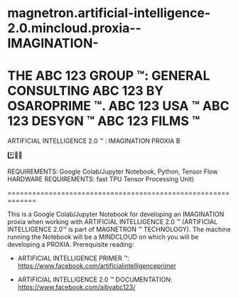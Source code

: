 # magnetron.artificial-intelligence-2.0.mincloud.proxia--IMAGINATION-
THE ABC 123 GROUP ™:
GENERAL CONSULTING ABC 123 BY OSAROPRIME ™.
ABC 123 USA ™
ABC 123 DESYGN ™
ABC 123 FILMS ™
=============================================================

ARTIFICIAL INTELLIGENCE 2.0 ™ : IMAGINATION PROXIA B

*️⃣📶🤖

REQUIREMENTS: Google Colab/Jupyter Notebook, Python, Tensor Flow
HARDWARE REQUIREMENTS: fast TPU Tensor Processing Unit)

=============================================================

This is a Google Colab/Jupyter Notebook for developing an IMAGINATION proxia when working with ARTIFICIAL INTELLIGENCE 2.0 ™ 
(ARTIFICIAL INTELLIGENCE 2.0™ is part of MAGNETRON ™ TECHNOLOGY). The machine running the Notebook will be a MINDCLOUD on which you will be
developing a PROXIA.
Prerequisite reading:

- ARTIFICIAL INTELLIGENCE PRIMER ™: https://www.facebook.com/artificialintelligenceprimer

- ARTIFICIAL INTELLIGENCE 2.0 ™ DOCUMENTATION: https://www.facebook.com/aibyabc123/
